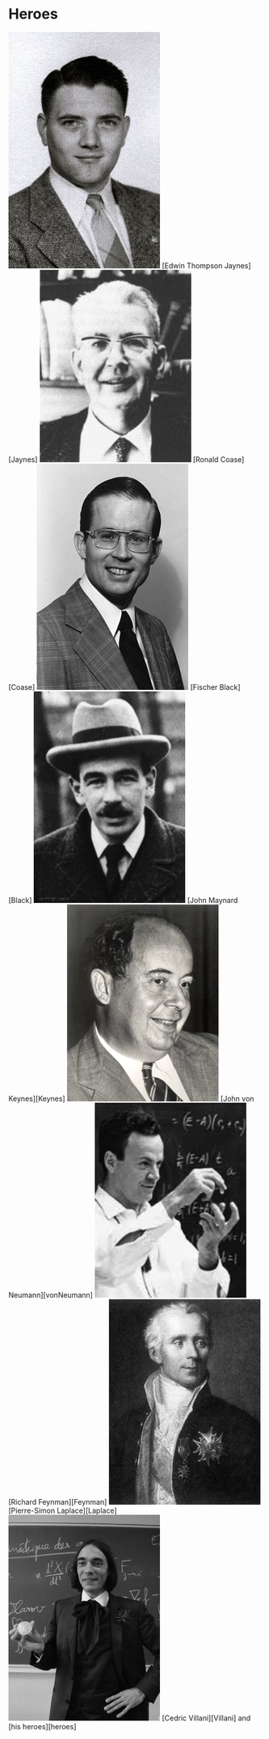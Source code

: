 # Heroes #


<img src="Photos/Jaynes.jpg" alt="Drawing" style="width: 300px;"/>
[Edwin Thompson Jaynes][Jaynes]

<img src="Photos/Coase.jpg" alt="Drawing" style="width: 300px;"/>
[Ronald Coase][Coase]

<img src="Photos/Black.jpg" alt="Drawing" style="width: 300px;"/>
[Fischer Black][Black]

<img src="Photos/Keynes.jpg" alt="Drawing" style="width: 300px;"/>
[John Maynard Keynes][Keynes]


<img src="Photos/vonNeumann.gif" alt="Drawing" style="width: 300px;"/>
[John von Neumann][vonNeumann]
<img src="Photos/Feynman.jpg" alt="Drawing" style="width: 300px;"/>
[Richard Feynman][Feynman]

<img src="Photos/Laplace.jpeg" alt="Drawing" style="width: 300px;"/>
[Pierre-Simon Laplace][Laplace]

<img src="Photos/Villani.jpg" alt="Drawing" style="width: 300px;"/>
[Cedric Villani][Villani] and [his heroes][heroes]




[heroes]: [http://cedricvillani.org/heroes/].
[Villani]: http://en.wikipedia.org/wiki/Cédric_Villani
[Jaynes]: http://en.wikipedia.org/wiki/Edwin_Thompson_Jaynes
[Coase]: http://en.wikipedia.org/wiki/Ronald_Coase
[Black]: http://en.wikipedia.org/wiki/Fischer_Black
[Keynes]: http://en.wikipedia.org/wiki/John_Maynard_Keynes
[vonNeumann]: http://en.wikipedia.org/wiki/Von_neumann
[Feynman]: http://en.wikipedia.org/wiki/Richard_Feynman
[Laplace]: http://en.wikipedia.org/wiki/Pierre-Simon_Laplace


